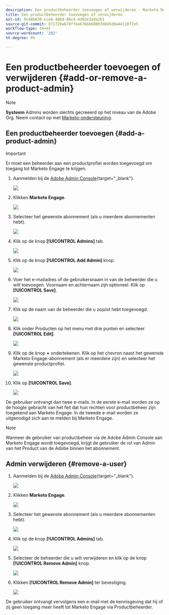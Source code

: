 ```yaml
---
description: Een productbeheerder toevoegen of verwijderen - Marketo Docs - Productdocumentatie
title: Een productbeheerder toevoegen of verwijderen
exl-id: 9c48b830-cce6-48bd-88c4-4d02e3ada2b1
source-git-commit: b71729a678ff4a676bb60803d845d0a44118f7e5
workflow-type: tm+mt
source-wordcount: '282'
ht-degree: 0%

---
```


# Een productbeheerder toevoegen of verwijderen {#add-or-remove-a-product-admin}

>[!NOTE]
>
>**Systeem** Admins worden slechts gecreeerd op het niveau van de Adobe Org. Neem contact op met [Marketo-ondersteuning](https://nation.marketo.com/t5/support/ct-p/Support).

## Een productbeheerder toevoegen {#add-a-product-admin}

>[!IMPORTANT]
>
>Er moet een beheerder aan een productprofiel worden toegevoegd om toegang tot Marketo Engage te krijgen.

1. Aanmelden bij de [Adobe Admin Console](https://adminconsole.adobe.com/){target="_blank"}.

   ![](assets/add-or-remove-a-product-admin-1.png)

1. Klikken **Marketo Engage**.

   ![](assets/add-or-remove-a-product-admin-2.png)

1. Selecteer het gewenste abonnement (als u meerdere abonnementen hebt).

   ![](assets/add-or-remove-a-product-admin-3.png)

1. Klik op de knop **[!UICONTROL Admins]** tab.

   ![](assets/add-or-remove-a-product-admin-4.png)

1. Klik op de knop **[!UICONTROL Add Admin]** knop.

   ![](assets/add-or-remove-a-product-admin-5.png)

1. Voer het e-mailadres of de gebruikersnaam in van de beheerder die u wilt toevoegen. Voornaam en achternaam zijn optioneel. Klik op **[!UICONTROL Save]**.

   ![](assets/add-or-remove-a-product-admin-6.png)

1. Klik op de naam van de beheerder die u zojuist hebt toegevoegd.

   ![](assets/add-or-remove-a-product-admin-7.png)

1. Klik onder Producten op het menu met drie punten en selecteer **[!UICONTROL Edit]**.

   ![](assets/add-or-remove-a-product-admin-8.png)

1. Klik op de knop **+** ondertekenen. Klik op het chevron naast het gewenste Marketo Engage-abonnement (als er meerdere zijn) en selecteer het gewenste productprofiel.

   ![](assets/add-or-remove-a-product-admin-9.png)

1. Klik op **[!UICONTROL Save]**.

   ![](assets/add-or-remove-a-product-admin-10.png)

De gebruiker ontvangt dan twee e-mails. In de eerste e-mail worden ze op de hoogte gebracht van het feit dat hun rechten voor productbeheer zijn toegekend aan Marketo Engage. In de tweede e-mail worden ze uitgenodigd zich aan te melden bij Marketo Engage.

>[!NOTE]
>
>Wanneer de gebruiker van productbeheer via de Adobe Admin Console aan Marketo Engage wordt toegevoegd, krijgt de gebruiker de rol van Admin van het Product van de Adobe binnen het abonnement.

## Admin verwijderen {#remove-a-user}

1. Aanmelden bij de [Adobe Admin Console](https://adminconsole.adobe.com/){target="_blank"}.

   ![](assets/add-or-remove-a-product-admin-11.png)

1. Klikken **Marketo Engage**.

   ![](assets/add-or-remove-a-product-admin-12.png)

1. Selecteer het gewenste abonnement (als u meerdere abonnementen hebt).

   ![](assets/add-or-remove-a-product-admin-13.png)

1. Klik op de knop **[!UICONTROL Admins]** tab.

   ![](assets/add-or-remove-a-product-admin-14.png)

1. Selecteer de beheerder die u wilt verwijderen en klik op de knop **[!UICONTROL Remove Admin]** knop.

   ![](assets/add-or-remove-a-product-admin-15.png)

1. Klikken **[!UICONTROL Remove Admin]** ter bevestiging.

   ![](assets/add-or-remove-a-product-admin-16.png)

De gebruiker ontvangt vervolgens een e-mail met de kennisgeving dat hij of zij geen toegang meer heeft tot Marketo Engage via Productbeheerder.
